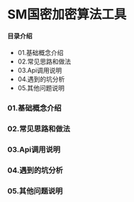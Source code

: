# SM国密加密算法工具
#### 目录介绍
- 01.基础概念介绍
- 02.常见思路和做法
- 03.Api调用说明
- 04.遇到的坑分析
- 05.其他问题说明


### 01.基础概念介绍


### 02.常见思路和做法



### 03.Api调用说明


### 04.遇到的坑分析



### 05.其他问题说明











